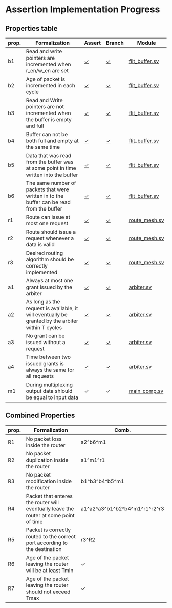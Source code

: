 # Assertion Implementation Progress

## Properties table

| prop. | Formalization  | Assert | Branch | Module |
|---|---|---|---|---|
| b1  | Read and write pointers are incremented when r_en/w_en are set | [✓](https://github.com/Archfx/assert_NoC/blob/f5228c866aec6c081659e0584900fe2e7e236e44/src_verilog/lib/flit_buffer.sv#L295-L310)  | [✓](https://github.com/Archfx/assert_NoC/blob/f5228c866aec6c081659e0584900fe2e7e236e44/src_verilog/lib/flit_buffer.sv#L333-L336) | [flit_buffer.sv](src_verilog/lib/flit_buffer.sv) |
| b2  | Age of packet is incremented in each cycle |  [✓](https://github.com/Archfx/assert_NoC/blob/f5228c866aec6c081659e0584900fe2e7e236e44/src_verilog/lib/flit_buffer.sv#L480-L489) | [✓](https://github.com/Archfx/assert_NoC/blob/f5228c866aec6c081659e0584900fe2e7e236e44/src_verilog/lib/flit_buffer.sv#L491-L492) | [flit_buffer.sv](src_verilog/lib/flit_buffer.sv) |
| b3 | Read and Write pointers are not incremented when the buffer is empty and full | [✓](https://github.com/Archfx/assert_NoC/blob/f5228c866aec6c081659e0584900fe2e7e236e44/src_verilog/lib/flit_buffer.sv#L318-L324) | [✓](https://github.com/Archfx/assert_NoC/blob/f5228c866aec6c081659e0584900fe2e7e236e44/src_verilog/lib/flit_buffer.sv#L333-L336) | [flit_buffer.sv](src_verilog/lib/flit_buffer.sv) |
|  b4  | Buffer can not be both full and empty at the same time |  [✓](https://github.com/Archfx/assert_NoC/blob/f5228c866aec6c081659e0584900fe2e7e236e44/src_verilog/lib/flit_buffer.sv#L325-L327) | [✓](https://github.com/Archfx/assert_NoC/blob/f5228c866aec6c081659e0584900fe2e7e236e44/src_verilog/lib/flit_buffer.sv#L325-L327) | [flit_buffer.sv](src_verilog/lib/flit_buffer.sv) |
|  b5  | Data that was read from the buffer was at some point in time written into the buffer | [✓](https://github.com/Archfx/assert_NoC/blob/f5228c866aec6c081659e0584900fe2e7e236e44/src_verilog/lib/flit_buffer.sv#L422-L425) | [✓](https://github.com/Archfx/assert_NoC/blob/f5228c866aec6c081659e0584900fe2e7e236e44/src_verilog/lib/flit_buffer.sv#L443-L444) | [flit_buffer.sv](src_verilog/lib/flit_buffer.sv) |
|  b6  | The same number of packets that were written in to the buffer can be read from the buffer | [✓](https://github.com/Archfx/assert_NoC/blob/f5228c866aec6c081659e0584900fe2e7e236e44/src_verilog/lib/flit_buffer.sv#L456-L458)  | [✓](https://github.com/Archfx/assert_NoC/blob/f5228c866aec6c081659e0584900fe2e7e236e44/src_verilog/lib/flit_buffer.sv#L460-L461) | [flit_buffer.sv](src_verilog/lib/flit_buffer.sv) |
|  r1  |  Route can issue at most one request | [✓](https://github.com/Archfx/assert_NoC/blob/f5228c866aec6c081659e0584900fe2e7e236e44/src_verilog/lib/route_mesh.sv#L116-L118) | [✓](https://github.com/Archfx/assert_NoC/blob/f5228c866aec6c081659e0584900fe2e7e236e44/src_verilog/lib/route_mesh.sv#L129-L130) | [route_mesh.sv](src_verilog/lib/route_mesh.sv) |
|  r2  | Route should issue a request whenever a data is valid |  [✓](https://github.com/Archfx/assert_NoC/blob/f5228c866aec6c081659e0584900fe2e7e236e44/src_verilog/lib/route_mesh.sv#L119-L123)  | [✓](https://github.com/Archfx/assert_NoC/blob/f5228c866aec6c081659e0584900fe2e7e236e44/src_verilog/lib/route_mesh.sv#L131-L132) | [route_mesh.sv](src_verilog/lib/route_mesh.sv) |
|  r3  | Desired routing algorithm should be correctly implemented |  [✓](https://github.com/Archfx/assert_NoC/blob/f5228c866aec6c081659e0584900fe2e7e236e44/src_verilog/lib/route_mesh.sv#L124-L126) | [✓](https://github.com/Archfx/assert_NoC/blob/f5228c866aec6c081659e0584900fe2e7e236e44/src_verilog/lib/route_mesh.sv#L133-L134) | [route_mesh.sv](src_verilog/lib/route_mesh.sv) |
|  a1  | Always at most one grant issued by the arbiter | [✓](https://github.com/Archfx/assert_NoC/blob/622976510395a07c9523b975fc52918020d23214/src_verilog/lib/arbiter.sv#L118-L122) | [✓](https://github.com/Archfx/assert_NoC/blob/622976510395a07c9523b975fc52918020d23214/src_verilog/lib/arbiter.sv#L189-L190) | [arbiter.sv](src_verilog/lib/arbiter.sv) |
|  a2  | As long as the request is available, it will eventually be granted by the arbiter within T cycles | [✓](https://github.com/Archfx/assert_NoC/blob/622976510395a07c9523b975fc52918020d23214/src_verilog/lib/arbiter.sv#L123-L137) | [✓](https://github.com/Archfx/assert_NoC/blob/622976510395a07c9523b975fc52918020d23214/src_verilog/lib/arbiter.sv#L192-L202) | [arbiter.sv](src_verilog/lib/arbiter.sv) |
|  a3  | No grant can be issued without a request | [✓](https://github.com/Archfx/assert_NoC/blob/622976510395a07c9523b975fc52918020d23214/src_verilog/lib/arbiter.sv#L139-L146) | [✓](https://github.com/Archfx/assert_NoC/blob/622976510395a07c9523b975fc52918020d23214/src_verilog/lib/arbiter.sv#L204-L210) | [arbiter.sv](src_verilog/lib/arbiter.sv) |
|  a4  | Time between two issued grants is always the same for all requests | [✓](https://github.com/Archfx/assert_NoC/blob/622976510395a07c9523b975fc52918020d23214/src_verilog/lib/arbiter.sv#L148-L183) | [✓](https://github.com/Archfx/assert_NoC/blob/622976510395a07c9523b975fc52918020d23214/src_verilog/lib/arbiter.sv#L211-L219) | [arbiter.sv](src_verilog/lib/arbiter.sv) |
|  m1  | During multiplexing output data shlould be equal to input data | ✓  | ✓ | [main_comp.sv](src_verilog/lib/main_comp.sv) |

## Combined Properties

| prop. | Formalization  | Comb. | 
|---|---|---|
| R1 | No packet loss inside the router | a2^b6^m1 |
| R2 | No packet duplication inside the router | a1^m1^r1  |
| R3 | No packet modification inside the router  | b1^b3^b4^b5^m1  |
| R4 | Packet that enteres the router will eventually leave the router at some point of time  | a1^a2^a3^b1^b2^b4^m1^r1^r2^r3 |
| R5 | Packet is correctly routed to the correct port according to the destination | r3^R2 |
| R6 | Age of the packet leaving the router will be at least Tmin | ✓  |
| R7 | Age of the packet leaving the router should not exceed Tmax  |  ✓  |


